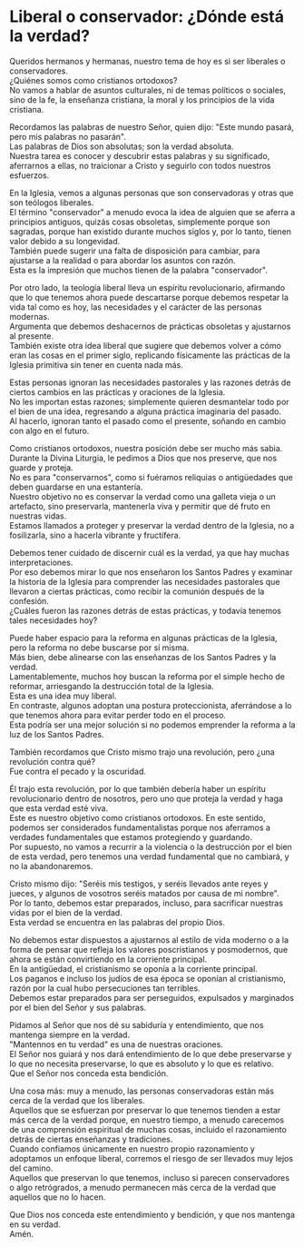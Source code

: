 # Liberal o conservador: ¿Dónde está la verdad?  

Queridos hermanos y hermanas, nuestro tema de hoy es si ser liberales o conservadores.  
¿Quiénes somos como cristianos ortodoxos?  
No vamos a hablar de asuntos culturales, ni de temas políticos o sociales, sino de la fe, la enseñanza cristiana, la moral y los principios de la vida cristiana.  

Recordamos las palabras de nuestro Señor, quien dijo: "Este mundo pasará, pero mis palabras no pasarán".  
Las palabras de Dios son absolutas; son la verdad absoluta.  
Nuestra tarea es conocer y descubrir estas palabras y su significado, aferrarnos a ellas, no traicionar a Cristo y seguirlo con todos nuestros esfuerzos.  

En la Iglesia, vemos a algunas personas que son conservadoras y otras que son teólogos liberales.  
El término "conservador" a menudo evoca la idea de alguien que se aferra a principios antiguos, quizás cosas obsoletas, simplemente porque son sagradas, porque han existido durante muchos siglos y, por lo tanto, tienen valor debido a su longevidad.  
También puede sugerir una falta de disposición para cambiar, para ajustarse a la realidad o para abordar los asuntos con razón.  
Esta es la impresión que muchos tienen de la palabra "conservador".  

Por otro lado, la teología liberal lleva un espíritu revolucionario, afirmando que lo que tenemos ahora puede descartarse porque debemos respetar la vida tal como es hoy, las necesidades y el carácter de las personas modernas.  
Argumenta que debemos deshacernos de prácticas obsoletas y ajustarnos al presente.  
También existe otra idea liberal que sugiere que debemos volver a cómo eran las cosas en el primer siglo, replicando físicamente las prácticas de la Iglesia primitiva sin tener en cuenta nada más.  

Estas personas ignoran las necesidades pastorales y las razones detrás de ciertos cambios en las prácticas y oraciones de la Iglesia.  
No les importan estas razones; simplemente quieren desmantelar todo por el bien de una idea, regresando a alguna práctica imaginaria del pasado.  
Al hacerlo, ignoran tanto el pasado como el presente, soñando en cambio con algo en el futuro.  

Como cristianos ortodoxos, nuestra posición debe ser mucho más sabia.  
Durante la Divina Liturgia, le pedimos a Dios que nos preserve, que nos guarde y proteja.  
No es para "conservarnos", como si fuéramos reliquias o antigüedades que deben guardarse en una estantería.  
Nuestro objetivo no es conservar la verdad como una galleta vieja o un artefacto, sino preservarla, mantenerla viva y permitir que dé fruto en nuestras vidas.  
Estamos llamados a proteger y preservar la verdad dentro de la Iglesia, no a fosilizarla, sino a hacerla vibrante y fructífera.  

Debemos tener cuidado de discernir cuál es la verdad, ya que hay muchas interpretaciones.  
Por eso debemos mirar lo que nos enseñaron los Santos Padres y examinar la historia de la Iglesia para comprender las necesidades pastorales que llevaron a ciertas prácticas, como recibir la comunión después de la confesión.  
¿Cuáles fueron las razones detrás de estas prácticas, y todavía tenemos tales necesidades hoy?  

Puede haber espacio para la reforma en algunas prácticas de la Iglesia, pero la reforma no debe buscarse por sí misma.  
Más bien, debe alinearse con las enseñanzas de los Santos Padres y la verdad.  
Lamentablemente, muchos hoy buscan la reforma por el simple hecho de reformar, arriesgando la destrucción total de la Iglesia.  
Esta es una idea muy liberal.  
En contraste, algunos adoptan una postura proteccionista, aferrándose a lo que tenemos ahora para evitar perder todo en el proceso.  
Esta podría ser una mejor solución si no podemos emprender la reforma a la luz de los Santos Padres.  

También recordamos que Cristo mismo trajo una revolución, pero ¿una revolución contra qué?  
Fue contra el pecado y la oscuridad.  

Él trajo esta revolución, por lo que también debería haber un espíritu revolucionario dentro de nosotros, pero uno que proteja la verdad y haga que esta verdad esté viva.  
Este es nuestro objetivo como cristianos ortodoxos. En este sentido, podemos ser considerados fundamentalistas porque nos aferramos a verdades fundamentales que estamos protegiendo y guardando.  
Por supuesto, no vamos a recurrir a la violencia o la destrucción por el bien de esta verdad, pero tenemos una verdad fundamental que no cambiará, y no la abandonaremos.  

Cristo mismo dijo: "Seréis mis testigos, y seréis llevados ante reyes y jueces, y algunos de vosotros seréis matados por causa de mi nombre".  
Por lo tanto, debemos estar preparados, incluso, para sacrificar nuestras vidas por el bien de la verdad.  
Esta verdad se encuentra en las palabras del propio Dios.  

No debemos estar dispuestos a ajustarnos al estilo de vida moderno o a la forma de pensar que refleja los valores poscristianos y posmodernos, que ahora se están convirtiendo en la corriente principal.  
En la antigüedad, el cristianismo se oponía a la corriente principal.  
Los paganos e incluso los judíos de esa época se oponían al cristianismo, razón por la cual hubo persecuciones tan terribles.  
Debemos estar preparados para ser perseguidos, expulsados y marginados por el bien del Señor y sus palabras.  

Pidamos al Señor que nos dé su sabiduría y entendimiento, que nos mantenga siempre en la verdad.  
"Mantennos en tu verdad" es una de nuestras oraciones.  
El Señor nos guiará y nos dará entendimiento de lo que debe preservarse y lo que no necesita preservarse, lo que es absoluto y lo que es relativo.  
Que el Señor nos conceda esta bendición.  

Una cosa más: muy a menudo, las personas conservadoras están más cerca de la verdad que los liberales.  
Aquellos que se esfuerzan por preservar lo que tenemos tienden a estar más cerca de la verdad porque, en nuestro tiempo, a menudo carecemos de una comprensión espiritual de muchas cosas, incluido el razonamiento detrás de ciertas enseñanzas y tradiciones.  
Cuando confiamos únicamente en nuestro propio razonamiento y adoptamos un enfoque liberal, corremos el riesgo de ser llevados muy lejos del camino.  
Aquellos que preservan lo que tenemos, incluso si parecen conservadores o algo retrógrados, a menudo permanecen más cerca de la verdad que aquellos que no lo hacen.  

Que Dios nos conceda este entendimiento y bendición, y que nos mantenga en su verdad.  
Amén.

